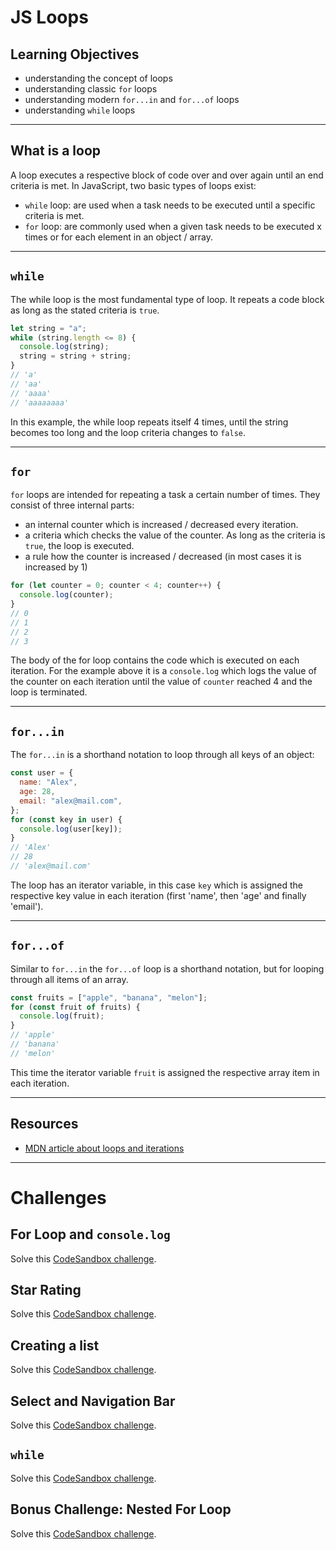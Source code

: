 # JS Loops

## Learning Objectives

- understanding the concept of loops
- understanding classic `for` loops
- understanding modern `for...in` and `for...of` loops
- understanding `while` loops

---

## What is a loop

A loop executes a respective block of code over and over again until an end criteria is met. In
JavaScript, two basic types of loops exist:

- `while` loop: are used when a task needs to be executed until a specific criteria is met.
- `for` loop: are commonly used when a given task needs to be executed x times or for each element
  in an object / array.

---

## `while`

The while loop is the most fundamental type of loop. It repeats a code block as long as the stated
criteria is `true`.

```js
let string = "a";
while (string.length <= 8) {
  console.log(string);
  string = string + string;
}
// 'a'
// 'aa'
// 'aaaa'
// 'aaaaaaaa'
```

In this example, the while loop repeats itself 4 times, until the string becomes too long and the
loop criteria changes to `false`.

---

## `for`

`for` loops are intended for repeating a task a certain number of times. They consist of three
internal parts:

- an internal counter which is increased / decreased every iteration.
- a criteria which checks the value of the counter. As long as the criteria is `true`, the loop is
  executed.
- a rule how the counter is increased / decreased (in most cases it is increased by 1)

```js
for (let counter = 0; counter < 4; counter++) {
  console.log(counter);
}
// 0
// 1
// 2
// 3
```

The body of the for loop contains the code which is executed on each iteration. For the example
above it is a `console.log` which logs the value of the counter on each iteration until the value of
`counter` reached 4 and the loop is terminated.

---

## `for...in`

The `for...in` is a shorthand notation to loop through all keys of an object:

```js
const user = {
  name: "Alex",
  age: 28,
  email: "alex@mail.com",
};
for (const key in user) {
  console.log(user[key]);
}
// 'Alex'
// 28
// 'alex@mail.com'
```

The loop has an iterator variable, in this case `key` which is assigned the respective key value in
each iteration (first 'name', then 'age' and finally 'email').

---

## `for...of`

Similar to `for...in` the `for...of` loop is a shorthand notation, but for looping through all items
of an array.

```js
const fruits = ["apple", "banana", "melon"];
for (const fruit of fruits) {
  console.log(fruit);
}
// 'apple'
// 'banana'
// 'melon'
```

This time the iterator variable `fruit` is assigned the respective array item in each iteration.

---

## Resources

- [MDN article about loops and iterations](https://developer.mozilla.org/en-US/docs/Web/JavaScript/Guide/Loops_and_iteration)

---

# Challenges

## For Loop and `console.log`

Solve this
[CodeSandbox challenge](https://codesandbox.io/s/github/neuefische/web-exercises/tree/main/sessions/js-loops/for-console?file=/README.md).

## Star Rating

Solve this
[CodeSandbox challenge](https://codesandbox.io/s/github/neuefische/web-exercises/tree/main/sessions/js-loops/for-stars?file=/README.md).

## Creating a list

Solve this
[CodeSandbox challenge](https://codesandbox.io/s/github/neuefische/web-exercises/tree/main/sessions/js-loops/forof-list?file=/README.md).

## Select and Navigation Bar

Solve this
[CodeSandbox challenge](https://codesandbox.io/s/github/neuefische/web-exercises/tree/main/sessions/js-loops/forin-select-nav?file=/README.md).

## `while`

Solve this
[CodeSandbox challenge](https://codesandbox.io/s/github/neuefische/web-exercises/tree/main/sessions/js-loops/while-random-number?file=/README.md).

## Bonus Challenge: Nested For Loop

Solve this
[CodeSandbox challenge](https://codesandbox.io/s/github/neuefische/web-exercises/tree/main/sessions/js-loops/pixels?file=/README.md).
